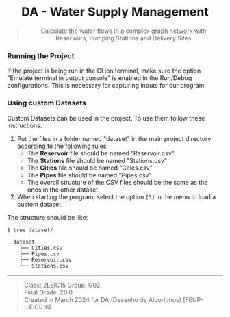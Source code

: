 <h1 align="center">DA - Water Supply Management</h1>

><p align="center">
> Calculate the water flows in a complex graph network with Reservoirs, Pumping Stations and Delivery Sites
></p>

### Running the Project

If the project is being run in the CLion terminal, make sure the option "Emulate terminal in output console" is enabled
in the Run/Debug configurations. This is necessary for capturing inputs for our program.

### Using custom Datasets

Custom Datasets can be used in the project. To use them follow these instructions:
1. Put the files in a folder named "dataset" in the main project directory according to the following rules:
    - The **Reservoir** file should be named "Reservoir.csv" 
    - The **Stations** file should be named "Stations.csv" 
    - The **Cities** file should be named "Cities.csv" 
    - The **Pipes** file should be named "Pipes.csv"
    - The overall structure of the CSV files should be the same as the ones in the other dataset
2. When starting the program, select the option ```[3]``` in the menu to load a custom dataset

The structure should be like:
```
$ tree dataset/

  dataset
    ├── Cities.csv
    ├── Pipes.csv
    ├── Reservoir.csv
    └── Stations.csv
```

---

> Class: 2LEIC15 Group: G02  
> Final Grade: 20.0  
> Created in March 2024 for DA (Desenho de Algoritmos) [FEUP-L.EIC016]  